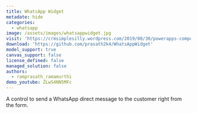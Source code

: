 ```yaml
---
title: WhatsApp Widget
metadate: hide
categories:
  - whatsapp
image: /assets/images/whatsappwidget.jpg
visit: 'https://crmsimplesilly.wordpress.com/2019/08/30/powerapps-component-framework-whatsapp-widget/'
download: 'https://github.com/prasath2k4/WhatsAppWidget'
model_support: true
canvas_support: false
license_defined: false
managed_solution: false
authors:
  - ramprasath_ramamurthi
demo_youtube: ZLwS4NN5MFc
---
```


A control to send a WhatsApp direct message to the customer right from the form.
